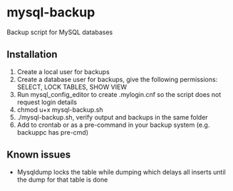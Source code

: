 # mysql-backup
Backup script for MySQL databases

## Installation
1. Create a local user for backups
2. Create a database user for backups, give the following permissions: SELECT, LOCK TABLES, SHOW VIEW
3. Run mysql_config_editor to create .mylogin.cnf so the script does not request login details
4. chmod u+x mysql-backup.sh
5. ./mysql-backup.sh, verify output and backups in the same folder
6. Add to crontab or as a pre-command in your backup system (e.g. backuppc has pre-cmd)

## Known issues
- Mysqldump locks the table while dumping which delays all inserts until the dump for that table is done

